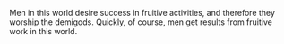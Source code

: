 Men in this world desire success in fruitive activities, and therefore they worship the demigods. Quickly, of course, men get results from fruitive work in this world.